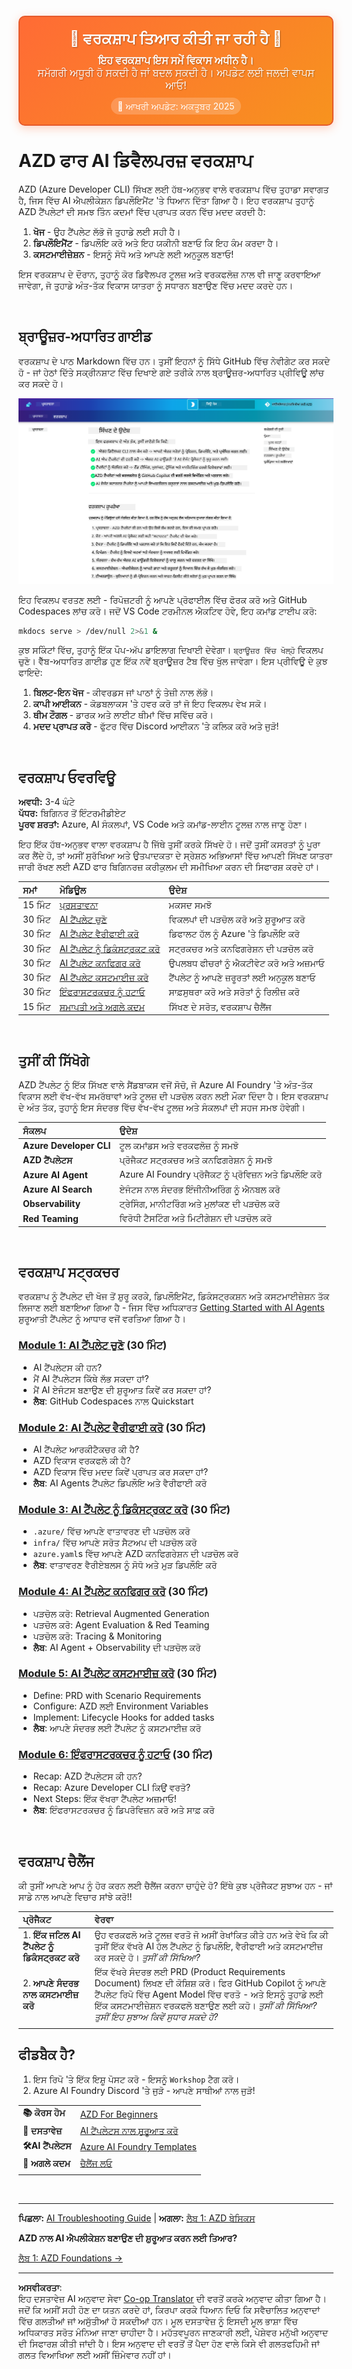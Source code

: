 <!--
CO_OP_TRANSLATOR_METADATA:
{
  "original_hash": "390da1a5d0feb705fa0eb9940f6f3b27",
  "translation_date": "2025-10-16T15:39:25+00:00",
  "source_file": "workshop/README.md",
  "language_code": "pa"
}
-->
<div align="center">
  <div style="background: linear-gradient(135deg, #ff6b35, #f7931e); border-radius: 10px; padding: 20px; margin: 20px 0; box-shadow: 0 4px 15px rgba(255, 107, 53, 0.3); border: 2px solid #e55a2b;">
    <h2 style="color: white; margin: 0; font-size: 24px; text-shadow: 1px 1px 2px rgba(0,0,0,0.3);">
      🚧 ਵਰਕਸ਼ਾਪ ਤਿਆਰ ਕੀਤੀ ਜਾ ਰਹੀ ਹੈ 🚧
    </h2>
    <p style="color: white; margin: 10px 0 0 0; font-size: 16px; text-shadow: 1px 1px 2px rgba(0,0,0,0.3);">
      <strong>ਇਹ ਵਰਕਸ਼ਾਪ ਇਸ ਸਮੇਂ ਵਿਕਾਸ ਅਧੀਨ ਹੈ।</strong><br>
      ਸਮੱਗਰੀ ਅਧੂਰੀ ਹੋ ਸਕਦੀ ਹੈ ਜਾਂ ਬਦਲ ਸਕਦੀ ਹੈ। ਅਪਡੇਟ ਲਈ ਜਲਦੀ ਵਾਪਸ ਆਓ!
    </p>
    <div style="margin-top: 15px;">
      <span style="background: rgba(255,255,255,0.2); padding: 5px 10px; border-radius: 15px; color: white; font-size: 14px;">
        📅 ਆਖਰੀ ਅਪਡੇਟ: ਅਕਤੂਬਰ 2025
      </span>
    </div>
  </div>
</div>

# AZD ਫਾਰ AI ਡਿਵੈਲਪਰਜ਼ ਵਰਕਸ਼ਾਪ

AZD (Azure Developer CLI) ਸਿੱਖਣ ਲਈ ਹੱਥ-ਅਨੁਭਵ ਵਾਲੇ ਵਰਕਸ਼ਾਪ ਵਿੱਚ ਤੁਹਾਡਾ ਸਵਾਗਤ ਹੈ, ਜਿਸ ਵਿੱਚ AI ਐਪਲੀਕੇਸ਼ਨ ਡਿਪਲੌਇਮੈਂਟ 'ਤੇ ਧਿਆਨ ਦਿੱਤਾ ਗਿਆ ਹੈ। ਇਹ ਵਰਕਸ਼ਾਪ ਤੁਹਾਨੂੰ AZD ਟੈਂਪਲੇਟਾਂ ਦੀ ਸਮਝ ਤਿੰਨ ਕਦਮਾਂ ਵਿੱਚ ਪ੍ਰਾਪਤ ਕਰਨ ਵਿੱਚ ਮਦਦ ਕਰਦੀ ਹੈ:

1. **ਖੋਜ** - ਉਹ ਟੈਂਪਲੇਟ ਲੱਭੋ ਜੋ ਤੁਹਾਡੇ ਲਈ ਸਹੀ ਹੈ।
1. **ਡਿਪਲੌਇਮੈਂਟ** - ਡਿਪਲੌਇ ਕਰੋ ਅਤੇ ਇਹ ਯਕੀਨੀ ਬਣਾਓ ਕਿ ਇਹ ਕੰਮ ਕਰਦਾ ਹੈ।
1. **ਕਸਟਮਾਈਜ਼ੇਸ਼ਨ** - ਇਸਨੂੰ ਸੋਧੋ ਅਤੇ ਆਪਣੇ ਲਈ ਅਨੁਕੂਲ ਬਣਾਓ!

ਇਸ ਵਰਕਸ਼ਾਪ ਦੇ ਦੌਰਾਨ, ਤੁਹਾਨੂੰ ਕੋਰ ਡਿਵੈਲਪਰ ਟੂਲਜ਼ ਅਤੇ ਵਰਕਫਲੋਜ਼ ਨਾਲ ਵੀ ਜਾਣੂ ਕਰਵਾਇਆ ਜਾਵੇਗਾ, ਜੋ ਤੁਹਾਡੇ ਅੰਤ-ਤੱਕ ਵਿਕਾਸ ਯਾਤਰਾ ਨੂੰ ਸਧਾਰਨ ਬਣਾਉਣ ਵਿੱਚ ਮਦਦ ਕਰਦੇ ਹਨ।

<br/>

## ਬ੍ਰਾਊਜ਼ਰ-ਅਧਾਰਿਤ ਗਾਈਡ

ਵਰਕਸ਼ਾਪ ਦੇ ਪਾਠ Markdown ਵਿੱਚ ਹਨ। ਤੁਸੀਂ ਇਹਨਾਂ ਨੂੰ ਸਿੱਧੇ GitHub ਵਿੱਚ ਨੇਵੀਗੇਟ ਕਰ ਸਕਦੇ ਹੋ - ਜਾਂ ਹੇਠਾਂ ਦਿੱਤੇ ਸਕ੍ਰੀਨਸ਼ਾਟ ਵਿੱਚ ਦਿਖਾਏ ਗਏ ਤਰੀਕੇ ਨਾਲ ਬ੍ਰਾਊਜ਼ਰ-ਅਧਾਰਿਤ ਪ੍ਰੀਵਿਊ ਲਾਂਚ ਕਰ ਸਕਦੇ ਹੋ।

![Workshop](../../../translated_images/workshop.75906f133e6f8ba07ab0302ce17f67ff90f357513f3d4c4bbafa5978b10f058b.pa.png)

ਇਹ ਵਿਕਲਪ ਵਰਤਣ ਲਈ - ਰਿਪੋਜ਼ਟਰੀ ਨੂੰ ਆਪਣੇ ਪ੍ਰੋਫਾਈਲ ਵਿੱਚ ਫੋਰਕ ਕਰੋ ਅਤੇ GitHub Codespaces ਲਾਂਚ ਕਰੋ। ਜਦੋਂ VS Code ਟਰਮੀਨਲ ਐਕਟਿਵ ਹੋਵੇ, ਇਹ ਕਮਾਂਡ ਟਾਈਪ ਕਰੋ:

```bash title="" linenums="0"
mkdocs serve > /dev/null 2>&1 &
```

ਕੁਝ ਸਕਿੰਟਾਂ ਵਿੱਚ, ਤੁਹਾਨੂੰ ਇੱਕ ਪੌਪ-ਅੱਪ ਡਾਇਲਾਗ ਦਿਖਾਈ ਦੇਵੇਗਾ। `ਬ੍ਰਾਊਜ਼ਰ ਵਿੱਚ ਖੋਲ੍ਹੋ` ਵਿਕਲਪ ਚੁਣੋ। ਵੈੱਬ-ਅਧਾਰਿਤ ਗਾਈਡ ਹੁਣ ਇੱਕ ਨਵੇਂ ਬ੍ਰਾਊਜ਼ਰ ਟੈਬ ਵਿੱਚ ਖੁੱਲ ਜਾਵੇਗਾ। ਇਸ ਪ੍ਰੀਵਿਊ ਦੇ ਕੁਝ ਫਾਇਦੇ:

1. **ਬਿਲਟ-ਇਨ ਖੋਜ** - ਕੀਵਰਡਸ ਜਾਂ ਪਾਠਾਂ ਨੂੰ ਤੇਜ਼ੀ ਨਾਲ ਲੱਭੋ।
1. **ਕਾਪੀ ਆਈਕਨ** - ਕੋਡਬਲਾਕਸ 'ਤੇ ਹਵਰ ਕਰੋ ਤਾਂ ਜੋ ਇਹ ਵਿਕਲਪ ਵੇਖ ਸਕੋ।
1. **ਥੀਮ ਟੌਗਲ** - ਡਾਰਕ ਅਤੇ ਲਾਈਟ ਥੀਮਾਂ ਵਿੱਚ ਸਵਿੱਚ ਕਰੋ।
1. **ਮਦਦ ਪ੍ਰਾਪਤ ਕਰੋ** - ਫੁੱਟਰ ਵਿੱਚ Discord ਆਈਕਨ 'ਤੇ ਕਲਿਕ ਕਰੋ ਅਤੇ ਜੁੜੋ!

<br/>

## ਵਰਕਸ਼ਾਪ ਓਵਰਵਿਊ

**ਅਵਧੀ:** 3-4 ਘੰਟੇ  
**ਪੱਧਰ:** ਬਿਗਿਨਰ ਤੋਂ ਇੰਟਰਮੀਡੀਏਟ  
**ਪੂਰਵ ਸ਼ਰਤਾਂ:** Azure, AI ਸੰਕਲਪਾਂ, VS Code ਅਤੇ ਕਮਾਂਡ-ਲਾਈਨ ਟੂਲਜ਼ ਨਾਲ ਜਾਣੂ ਹੋਣਾ।

ਇਹ ਇੱਕ ਹੱਥ-ਅਨੁਭਵ ਵਾਲਾ ਵਰਕਸ਼ਾਪ ਹੈ ਜਿੱਥੇ ਤੁਸੀਂ ਕਰਕੇ ਸਿੱਖਦੇ ਹੋ। ਜਦੋਂ ਤੁਸੀਂ ਕਸਰਤਾਂ ਨੂੰ ਪੂਰਾ ਕਰ ਲੈਂਦੇ ਹੋ, ਤਾਂ ਅਸੀਂ ਸੁਰੱਖਿਆ ਅਤੇ ਉਤਪਾਦਕਤਾ ਦੇ ਸ੍ਰੇਸ਼ਠ ਅਭਿਆਸਾਂ ਵਿੱਚ ਆਪਣੀ ਸਿੱਖਣ ਯਾਤਰਾ ਜਾਰੀ ਰੱਖਣ ਲਈ AZD ਫਾਰ ਬਿਗਿਨਰਜ਼ ਕਰੀਕੁਲਮ ਦੀ ਸਮੀਖਿਆ ਕਰਨ ਦੀ ਸਿਫਾਰਸ਼ ਕਰਦੇ ਹਾਂ।

| ਸਮਾਂ| ਮੋਡਿਊਲ  | ਉਦੇਸ਼ |
|:---|:---|:---|
| 15 ਮਿੰਟ | [ਪ੍ਰਸਤਾਵਨਾ](docs/instructions/0-Introduction.md) | ਮਕਸਦ ਸਮਝੋ |
| 30 ਮਿੰਟ | [AI ਟੈਂਪਲੇਟ ਚੁਣੋ](docs/instructions/1-Select-AI-Template.md) | ਵਿਕਲਪਾਂ ਦੀ ਪੜਚੋਲ ਕਰੋ ਅਤੇ ਸ਼ੁਰੂਆਤ ਕਰੋ | 
| 30 ਮਿੰਟ | [AI ਟੈਂਪਲੇਟ ਵੈਰੀਫਾਈ ਕਰੋ](docs/instructions/2-Validate-AI-Template.md) | ਡਿਫਾਲਟ ਹੱਲ ਨੂੰ Azure 'ਤੇ ਡਿਪਲੌਇ ਕਰੋ |
| 30 ਮਿੰਟ | [AI ਟੈਂਪਲੇਟ ਨੂੰ ਡਿਕੰਸਟ੍ਰਕਟ ਕਰੋ](docs/instructions/3-Deconstruct-AI-Template.md) | ਸਟ੍ਰਕਚਰ ਅਤੇ ਕਨਫਿਗਰੇਸ਼ਨ ਦੀ ਪੜਚੋਲ ਕਰੋ |
| 30 ਮਿੰਟ | [AI ਟੈਂਪਲੇਟ ਕਨਫਿਗਰ ਕਰੋ](docs/instructions/4-Configure-AI-Template.md) | ਉਪਲਬਧ ਫੀਚਰਾਂ ਨੂੰ ਐਕਟੀਵੇਟ ਕਰੋ ਅਤੇ ਅਜ਼ਮਾਓ |
| 30 ਮਿੰਟ | [AI ਟੈਂਪਲੇਟ ਕਸਟਮਾਈਜ਼ ਕਰੋ](docs/instructions/5-Customize-AI-Template.md) | ਟੈਂਪਲੇਟ ਨੂੰ ਆਪਣੇ ਜ਼ਰੂਰਤਾਂ ਲਈ ਅਨੁਕੂਲ ਬਣਾਓ |
| 30 ਮਿੰਟ | [ਇੰਫਰਾਸਟਰਕਚਰ ਨੂੰ ਹਟਾਓ](docs/instructions/6-Teardown-Infrastructure.md) | ਸਾਫ਼ਸੁਥਰਾ ਕਰੋ ਅਤੇ ਸਰੋਤਾਂ ਨੂੰ ਰਿਲੀਜ਼ ਕਰੋ |
| 15 ਮਿੰਟ | [ਸਮਾਪਤੀ ਅਤੇ ਅਗਲੇ ਕਦਮ](docs/instructions/7-Wrap-up.md) | ਸਿੱਖਣ ਦੇ ਸਰੋਤ, ਵਰਕਸ਼ਾਪ ਚੈਲੈਂਜ |

<br/>

## ਤੁਸੀਂ ਕੀ ਸਿੱਖੋਗੇ

AZD ਟੈਂਪਲੇਟ ਨੂੰ ਇੱਕ ਸਿੱਖਣ ਵਾਲੇ ਸੈਂਡਬਾਕਸ ਵਜੋਂ ਸੋਚੋ, ਜੋ Azure AI Foundry 'ਤੇ ਅੰਤ-ਤੱਕ ਵਿਕਾਸ ਲਈ ਵੱਖ-ਵੱਖ ਸਮਰੱਥਾਵਾਂ ਅਤੇ ਟੂਲਜ਼ ਦੀ ਪੜਚੋਲ ਕਰਨ ਲਈ ਮੌਕਾ ਦਿੰਦਾ ਹੈ। ਇਸ ਵਰਕਸ਼ਾਪ ਦੇ ਅੰਤ ਤੱਕ, ਤੁਹਾਨੂੰ ਇਸ ਸੰਦਰਭ ਵਿੱਚ ਵੱਖ-ਵੱਖ ਟੂਲਜ਼ ਅਤੇ ਸੰਕਲਪਾਂ ਦੀ ਸਹਜ ਸਮਝ ਹੋਵੇਗੀ।

| ਸੰਕਲਪ  | ਉਦੇਸ਼ |
|:---|:---|
| **Azure Developer CLI** | ਟੂਲ ਕਮਾਂਡਸ ਅਤੇ ਵਰਕਫਲੋਜ਼ ਨੂੰ ਸਮਝੋ|
| **AZD ਟੈਂਪਲੇਟਸ**| ਪ੍ਰੋਜੈਕਟ ਸਟ੍ਰਕਚਰ ਅਤੇ ਕਨਫਿਗਰੇਸ਼ਨ ਨੂੰ ਸਮਝੋ|
| **Azure AI Agent**| Azure AI Foundry ਪ੍ਰੋਜੈਕਟ ਨੂੰ ਪ੍ਰੋਵਿਜ਼ਨ ਅਤੇ ਡਿਪਲੌਇ ਕਰੋ |
| **Azure AI Search**| ਏਜੰਟਸ ਨਾਲ ਸੰਦਰਭ ਇੰਜੀਨੀਅਰਿੰਗ ਨੂੰ ਐਨਬਲ ਕਰੋ |
| **Observability**| ਟ੍ਰੇਸਿੰਗ, ਮਾਨੀਟਰਿੰਗ ਅਤੇ ਮੁਲਾਂਕਣ ਦੀ ਪੜਚੋਲ ਕਰੋ |
| **Red Teaming**| ਵਿਰੋਧੀ ਟੈਸਟਿੰਗ ਅਤੇ ਮਿਟੀਗੇਸ਼ਨ ਦੀ ਪੜਚੋਲ ਕਰੋ |

<br/>

## ਵਰਕਸ਼ਾਪ ਸਟ੍ਰਕਚਰ

ਵਰਕਸ਼ਾਪ ਨੂੰ ਟੈਂਪਲੇਟ ਦੀ ਖੋਜ ਤੋਂ ਸ਼ੁਰੂ ਕਰਕੇ, ਡਿਪਲੌਇਮੈਂਟ, ਡਿਕੰਸਟ੍ਰਕਸ਼ਨ ਅਤੇ ਕਸਟਮਾਈਜ਼ੇਸ਼ਨ ਤੱਕ ਲਿਜਾਣ ਲਈ ਬਣਾਇਆ ਗਿਆ ਹੈ - ਜਿਸ ਵਿੱਚ ਅਧਿਕਾਰਤ [Getting Started with AI Agents](https://github.com/Azure-Samples/get-started-with-ai-agents) ਸ਼ੁਰੂਆਤੀ ਟੈਂਪਲੇਟ ਨੂੰ ਆਧਾਰ ਵਜੋਂ ਵਰਤਿਆ ਗਿਆ ਹੈ।

### [Module 1: AI ਟੈਂਪਲੇਟ ਚੁਣੋ](docs/instructions/1-Select-AI-Template.md) (30 ਮਿੰਟ)

- AI ਟੈਂਪਲੇਟਸ ਕੀ ਹਨ?
- ਮੈਂ AI ਟੈਂਪਲੇਟਸ ਕਿੱਥੇ ਲੱਭ ਸਕਦਾ ਹਾਂ?
- ਮੈਂ AI ਏਜੰਟਸ ਬਣਾਉਣ ਦੀ ਸ਼ੁਰੂਆਤ ਕਿਵੇਂ ਕਰ ਸਕਦਾ ਹਾਂ?
- **ਲੈਬ**: GitHub Codespaces ਨਾਲ Quickstart

### [Module 2: AI ਟੈਂਪਲੇਟ ਵੈਰੀਫਾਈ ਕਰੋ](docs/instructions/2-Validate-AI-Template.md) (30 ਮਿੰਟ)

- AI ਟੈਂਪਲੇਟ ਆਰਕੀਟੈਕਚਰ ਕੀ ਹੈ?
- AZD ਵਿਕਾਸ ਵਰਕਫਲੋ ਕੀ ਹੈ?
- AZD ਵਿਕਾਸ ਵਿੱਚ ਮਦਦ ਕਿਵੇਂ ਪ੍ਰਾਪਤ ਕਰ ਸਕਦਾ ਹਾਂ?
- **ਲੈਬ**: AI Agents ਟੈਂਪਲੇਟ ਡਿਪਲੌਇ ਅਤੇ ਵੈਰੀਫਾਈ ਕਰੋ

### [Module 3: AI ਟੈਂਪਲੇਟ ਨੂੰ ਡਿਕੰਸਟ੍ਰਕਟ ਕਰੋ](docs/instructions/3-Deconstruct-AI-Template.md) (30 ਮਿੰਟ)

- `.azure/` ਵਿੱਚ ਆਪਣੇ ਵਾਤਾਵਰਣ ਦੀ ਪੜਚੋਲ ਕਰੋ 
- `infra/` ਵਿੱਚ ਆਪਣੇ ਸਰੋਤ ਸੈਟਅਪ ਦੀ ਪੜਚੋਲ ਕਰੋ 
- `azure.yaml`s ਵਿੱਚ ਆਪਣੇ AZD ਕਨਫਿਗਰੇਸ਼ਨ ਦੀ ਪੜਚੋਲ ਕਰੋ
- **ਲੈਬ**: ਵਾਤਾਵਰਣ ਵੈਰੀਏਬਲਸ ਨੂੰ ਸੋਧੋ ਅਤੇ ਮੁੜ ਡਿਪਲੌਇ ਕਰੋ

### [Module 4: AI ਟੈਂਪਲੇਟ ਕਨਫਿਗਰ ਕਰੋ](docs/instructions/4-Configure-AI-Template.md) (30 ਮਿੰਟ)
- ਪੜਚੋਲ ਕਰੋ: Retrieval Augmented Generation
- ਪੜਚੋਲ ਕਰੋ: Agent Evaluation & Red Teaming
- ਪੜਚੋਲ ਕਰੋ: Tracing & Monitoring
- **ਲੈਬ**: AI Agent + Observability ਦੀ ਪੜਚੋਲ ਕਰੋ 

### [Module 5: AI ਟੈਂਪਲੇਟ ਕਸਟਮਾਈਜ਼ ਕਰੋ](docs/instructions/5-Customize-AI-Template.md) (30 ਮਿੰਟ)
- Define: PRD with Scenario Requirements
- Configure: AZD ਲਈ Environment Variables
- Implement: Lifecycle Hooks for added tasks
- **ਲੈਬ**: ਆਪਣੇ ਸੰਦਰਭ ਲਈ ਟੈਂਪਲੇਟ ਨੂੰ ਕਸਟਮਾਈਜ਼ ਕਰੋ

### [Module 6: ਇੰਫਰਾਸਟਰਕਚਰ ਨੂੰ ਹਟਾਓ](docs/instructions/6-Teardown-Infrastructure.md) (30 ਮਿੰਟ)
- Recap: AZD ਟੈਂਪਲੇਟਸ ਕੀ ਹਨ?
- Recap: Azure Developer CLI ਕਿਉਂ ਵਰਤੋ?
- Next Steps: ਇੱਕ ਵੱਖਰਾ ਟੈਂਪਲੇਟ ਅਜ਼ਮਾਓ!
- **ਲੈਬ**: ਇੰਫਰਾਸਟਰਕਚਰ ਨੂੰ ਡਿਪਰੋਵਿਜ਼ਨ ਕਰੋ ਅਤੇ ਸਾਫ਼ ਕਰੋ

<br/>

## ਵਰਕਸ਼ਾਪ ਚੈਲੈਂਜ

ਕੀ ਤੁਸੀਂ ਆਪਣੇ ਆਪ ਨੂੰ ਹੋਰ ਕਰਨ ਲਈ ਚੈਲੈਂਜ ਕਰਨਾ ਚਾਹੁੰਦੇ ਹੋ? ਇੱਥੇ ਕੁਝ ਪ੍ਰੋਜੈਕਟ ਸੁਝਾਅ ਹਨ - ਜਾਂ ਸਾਡੇ ਨਾਲ ਆਪਣੇ ਵਿਚਾਰ ਸਾਂਝੇ ਕਰੋ!!

| ਪ੍ਰੋਜੈਕਟ | ਵੇਰਵਾ |
|:---|:---|
|1. **ਇੱਕ ਜਟਿਲ AI ਟੈਂਪਲੇਟ ਨੂੰ ਡਿਕੰਸਟ੍ਰਕਟ ਕਰੋ** | ਉਹ ਵਰਕਫਲੋ ਅਤੇ ਟੂਲਜ਼ ਵਰਤੋ ਜੋ ਅਸੀਂ ਰੇਖਾਂਕਿਤ ਕੀਤੇ ਹਨ ਅਤੇ ਵੇਖੋ ਕਿ ਕੀ ਤੁਸੀਂ ਇੱਕ ਵੱਖਰੇ AI ਹੱਲ ਟੈਂਪਲੇਟ ਨੂੰ ਡਿਪਲੌਇ, ਵੈਰੀਫਾਈ ਅਤੇ ਕਸਟਮਾਈਜ਼ ਕਰ ਸਕਦੇ ਹੋ। _ਤੁਸੀਂ ਕੀ ਸਿੱਖਿਆ?_|
|2. **ਆਪਣੇ ਸੰਦਰਭ ਨਾਲ ਕਸਟਮਾਈਜ਼ ਕਰੋ**  | ਇੱਕ ਵੱਖਰੇ ਸੰਦਰਭ ਲਈ PRD (Product Requirements Document) ਲਿਖਣ ਦੀ ਕੋਸ਼ਿਸ਼ ਕਰੋ। ਫਿਰ GitHub Copilot ਨੂੰ ਆਪਣੇ ਟੈਂਪਲੇਟ ਰਿਪੋ ਵਿੱਚ Agent Model ਵਿੱਚ ਵਰਤੋ - ਅਤੇ ਇਸਨੂੰ ਤੁਹਾਡੇ ਲਈ ਇੱਕ ਕਸਟਮਾਈਜ਼ੇਸ਼ਨ ਵਰਕਫਲੋ ਬਣਾਉਣ ਲਈ ਕਹੋ। _ਤੁਸੀਂ ਕੀ ਸਿੱਖਿਆ? ਤੁਸੀਂ ਇਹ ਸੁਝਾਅ ਕਿਵੇਂ ਸੁਧਾਰ ਸਕਦੇ ਹੋ?_|
| | |

## ਫੀਡਬੈਕ ਹੈ?

1. ਇਸ ਰਿਪੋ 'ਤੇ ਇੱਕ ਇਸ਼ੂ ਪੋਸਟ ਕਰੋ - ਇਸਨੂੰ `Workshop` ਟੈਗ ਕਰੋ।
1. Azure AI Foundry Discord 'ਤੇ ਜੁੜੋ - ਆਪਣੇ ਸਾਥੀਆਂ ਨਾਲ ਜੁੜੋ!


| | | 
|:---|:---|
| **📚 ਕੋਰਸ ਹੋਮ**| [AZD For Beginners](../README.md)|
| **📖 ਦਸਤਾਵੇਜ਼** | [AI ਟੈਂਪਲੇਟਸ ਨਾਲ ਸ਼ੁਰੂਆਤ ਕਰੋ](https://learn.microsoft.com/en-us/azure/ai-foundry/how-to/develop/ai-template-get-started)|
| **🛠️AI ਟੈਂਪਲੇਟਸ** | [Azure AI Foundry Templates](https://ai.azure.com/templates) |
|**🚀 ਅਗਲੇ ਕਦਮ** | [ਚੈਲੈਂਜ ਲਓ](../../../workshop) |
| | |

<br/>

---

**ਪਿਛਲਾ:** [AI Troubleshooting Guide](../docs/troubleshooting/ai-troubleshooting.md) | **ਅਗਲਾ:** [ਲੈਬ 1: AZD ਬੇਸਿਕਸ](../../../workshop/lab-1-azd-basics)

**AZD ਨਾਲ AI ਐਪਲੀਕੇਸ਼ਨ ਬਣਾਉਣ ਦੀ ਸ਼ੁਰੂਆਤ ਕਰਨ ਲਈ ਤਿਆਰ?**

[ਲੈਬ 1: AZD Foundations →](./lab-1-azd-basics/README.md)

---

**ਅਸਵੀਕਰਤਾ**:  
ਇਹ ਦਸਤਾਵੇਜ਼ AI ਅਨੁਵਾਦ ਸੇਵਾ [Co-op Translator](https://github.com/Azure/co-op-translator) ਦੀ ਵਰਤੋਂ ਕਰਕੇ ਅਨੁਵਾਦ ਕੀਤਾ ਗਿਆ ਹੈ। ਜਦੋਂ ਕਿ ਅਸੀਂ ਸਹੀ ਹੋਣ ਦਾ ਯਤਨ ਕਰਦੇ ਹਾਂ, ਕਿਰਪਾ ਕਰਕੇ ਧਿਆਨ ਦਿਓ ਕਿ ਸਵੈਚਾਲਿਤ ਅਨੁਵਾਦਾਂ ਵਿੱਚ ਗਲਤੀਆਂ ਜਾਂ ਅਸੁੱਤੀਆਂ ਹੋ ਸਕਦੀਆਂ ਹਨ। ਮੂਲ ਦਸਤਾਵੇਜ਼ ਨੂੰ ਇਸਦੀ ਮੂਲ ਭਾਸ਼ਾ ਵਿੱਚ ਅਧਿਕਾਰਤ ਸਰੋਤ ਮੰਨਿਆ ਜਾਣਾ ਚਾਹੀਦਾ ਹੈ। ਮਹੱਤਵਪੂਰਨ ਜਾਣਕਾਰੀ ਲਈ, ਪੇਸ਼ੇਵਰ ਮਨੁੱਖੀ ਅਨੁਵਾਦ ਦੀ ਸਿਫਾਰਸ਼ ਕੀਤੀ ਜਾਂਦੀ ਹੈ। ਇਸ ਅਨੁਵਾਦ ਦੀ ਵਰਤੋਂ ਤੋਂ ਪੈਦਾ ਹੋਣ ਵਾਲੇ ਕਿਸੇ ਵੀ ਗਲਤਫਹਿਮੀ ਜਾਂ ਗਲਤ ਵਿਆਖਿਆ ਲਈ ਅਸੀਂ ਜ਼ਿੰਮੇਵਾਰ ਨਹੀਂ ਹਾਂ।